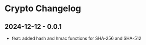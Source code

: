 # Crypto Changelog

## 2024-12-12 - 0.0.1

- feat: added hash and hmac functions for SHA-256 and SHA-512

